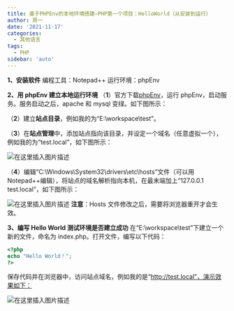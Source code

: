 ```yaml
---
title: 基于PHPEnv的本地环境搭建—PHP第一个项目：HelloWorld（从安装到运行）
author: 周一
date: '2021-11-17'
categories:
  - 其他语言
tags:
  - PHP
sidebar: 'auto'
---
```


**1、安装软件**
编程工具：Notepad++
运行环境：phpEnv

**2、用 phpEnv 建立本地运行环境**
（**1**）官方下载[phpEnv](https://www.phpenv.cn/)，运行 phpEnv，启动服务。服务启动之后，apache 和 mysql 变绿。如下图所示：

（**2**）建立**站点目录**，例如我的为“E:\workspace\test”。

（**3**）在**站点管理**中，添加站点指向该目录，并设定一个域名（任意虚拟一个），例如我的为“test.local”，如下图所示：

![在这里插入图片描述](https://img-blog.csdnimg.cn/20210316203544376.png?x-oss-process=image/watermark,type_ZmFuZ3poZW5naGVpdGk,shadow_10,text_aHR0cHM6Ly9ibG9nLmNzZG4ubmV0L3dlaXhpbl80NDgwMzc1Mw==,size_16,color_FFFFFF,t_70#pic_center)

（**4**）编辑“C:\Windows\System32\drivers\etc\hosts”文件（可以用 Notepad++编辑），将站点的域名解析指向本机，在最末端加上“127.0.0.1 test.local”，如下图所示：

![在这里插入图片描述](https://img-blog.csdnimg.cn/2021031620381280.png?x-oss-process=image/watermark,type_ZmFuZ3poZW5naGVpdGk,shadow_10,text_aHR0cHM6Ly9ibG9nLmNzZG4ubmV0L3dlaXhpbl80NDgwMzc1Mw==,size_16,color_FFFFFF,t_70#pic_center)
**注意**：Hosts 文件修改之后，需要将浏览器重开才会生效。

**3、编写 Hello World 测试环境是否建立成功**
在“E:\workspace\test”下建立一个新的文件，命名为 index.php。打开文件，编写以下代码：

```php
<?php
echo "Hello World！";
?>

```

保存代码并在浏览器中，访问站点域名，例如我的是“http://test.local”，演示效果如下：

![在这里插入图片描述](https://img-blog.csdnimg.cn/20210316204752506.jpg#pic_center)

